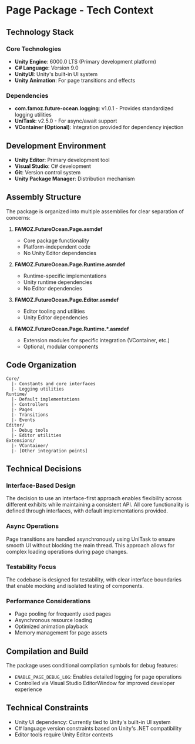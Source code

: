 # Page Package - Tech Context

## Technology Stack

### Core Technologies

- **Unity Engine**: 6000.0 LTS (Primary development platform)
- **C# Language**: Version 9.0
- **UnityUI**: Unity's built-in UI system
- **Unity Animation**: For page transitions and effects

### Dependencies

- **com.famoz.future-ocean.logging**: v1.0.1 - Provides standardized logging utilities
- **UniTask**: v2.5.0 - For async/await support
- **VContainer (Optional)**: Integration provided for dependency injection

## Development Environment

- **Unity Editor**: Primary development tool
- **Visual Studio**: C# development
- **Git**: Version control system
- **Unity Package Manager**: Distribution mechanism

## Assembly Structure

The package is organized into multiple assemblies for clear separation of concerns:

1. **FAMOZ.FutureOcean.Page.asmdef**

   - Core package functionality
   - Platform-independent code
   - No Unity Editor dependencies

2. **FAMOZ.FutureOcean.Page.Runtime.asmdef**

   - Runtime-specific implementations
   - Unity runtime dependencies
   - No Editor dependencies

3. **FAMOZ.FutureOcean.Page.Editor.asmdef**

   - Editor tooling and utilities
   - Unity Editor dependencies

4. **FAMOZ.FutureOcean.Page.Runtime.\*.asmdef**
   - Extension modules for specific integration (VContainer, etc.)
   - Optional, modular components

## Code Organization

```
Core/
  |- Constants and core interfaces
  |- Logging utilities
Runtime/
  |- Default implementations
  |- Controllers
  |- Pages
  |- Transitions
  |- Events
Editor/
  |- Debug tools
  |- Editor utilities
Extensions/
  |- VContainer/
  |- [Other integration points]
```

## Technical Decisions

### Interface-Based Design

The decision to use an interface-first approach enables flexibility across different exhibits while maintaining a consistent API. All core functionality is defined through interfaces, with default implementations provided.

### Async Operations

Page transitions are handled asynchronously using UniTask to ensure smooth UI without blocking the main thread. This approach allows for complex loading operations during page changes.

### Testability Focus

The codebase is designed for testability, with clear interface boundaries that enable mocking and isolated testing of components.

### Performance Considerations

- Page pooling for frequently used pages
- Asynchronous resource loading
- Optimized animation playback
- Memory management for page assets

## Compilation and Build

The package uses conditional compilation symbols for debug features:

- `ENABLE_PAGE_DEBUG_LOG`: Enables detailed logging for page operations
- Controlled via Visual Studio EditorWindow for improved developer experience

## Technical Constraints

- Unity UI dependency: Currently tied to Unity's built-in UI system
- C# language version constraints based on Unity's .NET compatibility
- Editor tools require Unity Editor contexts
